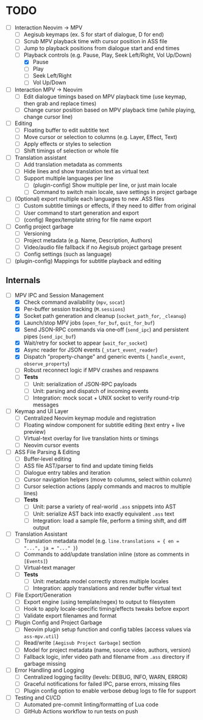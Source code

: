 # TODO

- [ ] Interaction Neovim -> MPV
    - [ ] Aegisub keymaps (ex. S for start of dialogue, D for end)
    - [ ] Scrub MPV playback time with cursor position in ASS file
    - [ ] Jump to playback positions from dialogue start and end times
    - [ ] Playback controls (e.g. Pause, Play, Seek Left/Right, Vol Up/Down)
        - [x] Pause
        - [ ] Play
        - [ ] Seek Left/Right
        - [ ] Vol Up/Down
- [ ] Interaction MPV -> Neovim
    - [ ] Edit dialogue timings based on MPV playback time (use keymap, then grab and replace times)
    - [ ] Change cursor position based on MPV playback time (while playing, change cursor line)
- [ ] Editing
    - [ ] Floating buffer to edit subtitle text
    - [ ] Move cursor or selection to columns (e.g. Layer, Effect, Text)
    - [ ] Apply effects or styles to selection
    - [ ] Shift timings of selection or whole file
- [ ] Translation assistant
    - [ ] Add translation metadata as comments
    - [ ] Hide lines and show translation text as virtual text
    - [ ] Support multiple languages per line
        - [ ] (plugin-config) Show multiple per line, or just main locale
        - [ ] Command to switch main locale, save settings in project garbage
- [ ] (Optional) export multiple each languages to new .ASS files
    - [ ] Custom subtitle timings or effects, if they need to differ from original
    - [ ] User command to start generation and export
    - [ ] (config) Regex/template string for file name export
- [ ] Config project garbage
    - [ ] Versioning
    - [ ] Project metadata (e.g. Name, Description, Authors)
    - [ ] Video/audio file fallback if no Aegisub project garbage present
    - [ ] Config settings (such as language)
- [ ] (plugin-config) Mappings for subtitle playback and editing

## Internals

- [ ] MPV IPC and Session Management
    - [x] Check command availability (`mpv`, `socat`)
    - [x] Per-buffer session tracking (`M.sessions`)
    - [x] Socket path generation and cleanup (`socket_path_for`, `_cleanup`)
    - [x] Launch/stop MPV jobs (`open_for_buf`, `quit_for_buf`)
    - [x] Send JSON-RPC commands via one‐off (`send_ipc`) and persistent pipes (`send_ipc_buf`)
    - [x] Wait/retry for socket to appear (`wait_for_socket`)
    - [x] Async reader for JSON events (`_start_event_reader`)
    - [x] Dispatch "property-change" and generic events (`_handle_event`, `observe_property`)
    - [ ] Robust reconnect logic if MPV crashes and respawns
    - [ ] **Tests**
        - [ ] Unit: serialization of JSON-RPC payloads  
        - [ ] Unit: parsing and dispatch of incoming events  
        - [ ] Integration: mock socat + UNIX socket to verify round-trip messages 
- [ ] Keymap and UI Layer
    - [ ] Centralized Neovim keymap module and registration
    - [ ] Floating window component for subtitle editing (text entry + live preview)
    - [ ] Virtual-text overlay for live translation hints or timings
    - [ ] Neovim cursor events
- [ ] ASS File Parsing & Editing
    - [ ] Buffer‐level editing
    - [ ] ASS file AST/parser to find and update timing fields
    - [ ] Dialogue entry tables and iteration
    - [ ] Cursor navigation helpers (move to columns, select within column)
    - [ ] Cursor selection actions (apply commands and macros to multiple lines)
    - [ ] **Tests**
        - [ ] Unit: parse a variety of real-world `.ass` snippets into AST
        - [ ] Unit: serialize AST back into exactly equivalent `.ass` text
        - [ ] Integration: load a sample file, perform a timing shift, and diff output
- [ ] Translation Assistant
    - [ ] Translation metadata model (e.g. `line.translations = { en = "...", ja = "..." }`)
    - [ ] Commands to add/update translation inline (store as comments in `[Events]`)
    - [ ] Virtual‐text manager
    - [ ] **Tests**
        - [ ] Unit: metadata model correctly stores multiple locales
        - [ ] Integration: apply translations and render buffer virtual text
- [ ] File Export/Generation
    - [ ] Export engine (using template/regex) to output to filesystem
    - [ ] Hook to apply locale-specific timing/effects tweaks before export
    - [ ] Validate export filenames and format
- [ ] Plugin Config and Project Garbage
    - [ ] Neovim plugin setup function and config tables (access values via `ass-mpv.util`)
    - [ ] Read/write `[Aegisub Project Garbage]` section
    - [ ] Model for project metadata (name, source video, authors, version)
    - [ ] Fallback logic, infer video path and filename from `.ass` directory if garbage missing
- [ ] Error Handling and Logging
    - [ ] Centralized logging facility (levels: DEBUG, INFO, WARN, ERROR)
    - [ ] Graceful notifications for failed IPC, parse errors, missing files
    - [ ] Plugin config option to enable verbose debug logs to file for support
- [ ] Testing and CI/CD
    - [ ] Automated pre-commit linting/formatting of Lua code
    - [ ] GitHub Actions workflow to run tests on push
